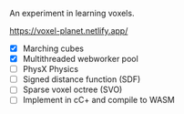 An experiment in learning voxels.

https://voxel-planet.netlify.app/

- [x] Marching cubes
- [x] Multithreaded webworker pool
- [ ] PhysX Physics
- [ ] Signed distance function (SDF)
- [ ] Sparse voxel octree (SVO)
- [ ] Implement in cC+ and compile to WASM